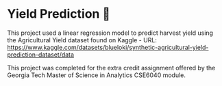 # Yield Prediction :seedling:

This project used a linear regression model to predict harvest yield using the Agricultural Yield dataset found on Kaggle - URL: https://www.kaggle.com/datasets/blueloki/synthetic-agricultural-yield-prediction-dataset/data

This project was completed for the extra credit assignment offered by the Georgia Tech Master of Science in Analytics CSE6040 module. 
